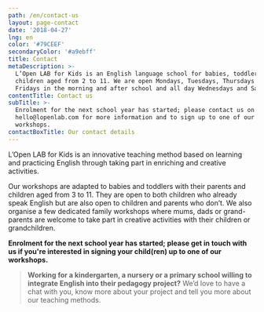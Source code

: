 ```yaml
---
path: /en/contact-us
layout: page-contact
date: '2018-04-27'
lng: en
color: '#79CEEF'
secondaryColor: '#a9ebff'
title: Contact
metaDescription: >-
  L’Open LAB for Kids is an English language school for babies, toddlers and
  children aged from 2 to 11. We are open Mondays, Tuesdays, Thursdays and
  Fridays in the morning and after school and all day Wednesdays and Saturdays. 
contentTitle: Contact us
subTitle: >-
  Enrolment for the next school year has started; please contact us on
  hello@lopenlab.com for more information and to sign up to one of our
  workshops. 
contactBoxTitle: Our contact details
---
```

L’Open LAB for Kids is an innovative teaching method based on learning and practicing English through taking part in enriching and creative activities.

Our workshops are adapted to babies and toddlers with their parents and children aged from 3 to 11. They are open to both children who already speak English but are also open to children and parents who don’t. We also organise a few dedicated family workshops where mums, dads or grand-parents are welcome to take part in creative activities with their children or grandchildren.

**Enrolment for the next school year has started; please get in touch with us if you're interested in signing your child(ren) up to one of our workshops.**

> **Working for a kindergarten, a nursery or a primary school willing to integrate English into their pedagogy project?** We’d love to have a chat with you, know more about your project and tell you more about our teaching methods.
